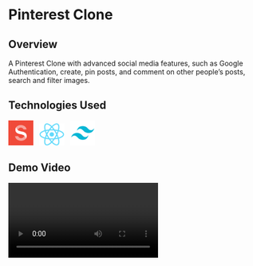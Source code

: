 # Pinterest Clone

## Overview
A Pinterest Clone with advanced social media features, such as Google Authentication, create, pin posts, and
comment on other people’s posts, search and filter images.

## Technologies Used
<img src="./images/sanity.webp" width="50" /> &nbsp;
<img src="./images/react.png" width="50" /> &nbsp;
<img src="./images/Tailwind.png" width="50" />

## Demo Video

<video src="https://user-images.githubusercontent.com/19533834/157426265-5573103a-eb5e-46e9-b0c0-5df12f32175c.mp4" autoplay loop />

